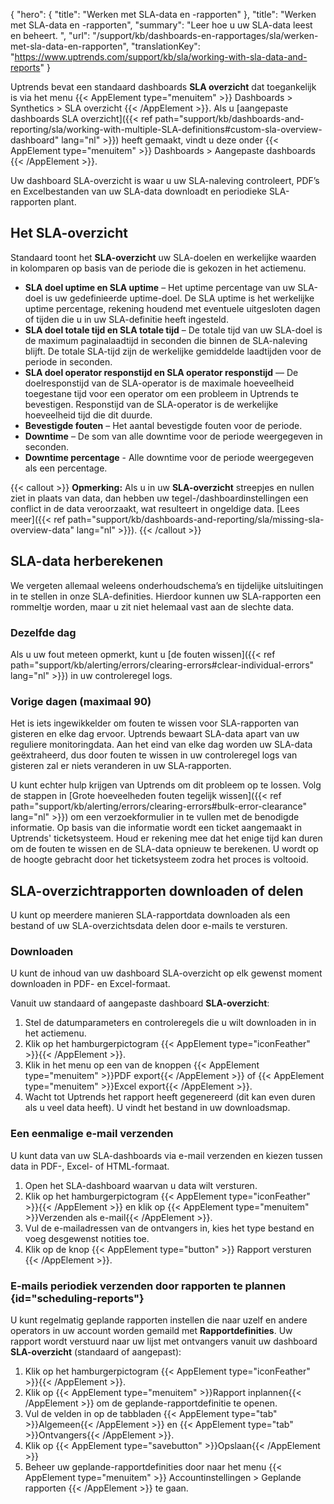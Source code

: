 {
  "hero": {
    "title": "Werken met SLA-data en -rapporten"
  },
  "title": "Werken met SLA-data en -rapporten",
  "summary": "Leer hoe u uw SLA-data leest en beheert. ",
  "url": "/support/kb/dashboards-en-rapportages/sla/werken-met-sla-data-en-rapporten",
  "translationKey": "https://www.uptrends.com/support/kb/sla/working-with-sla-data-and-reports"
}

Uptrends bevat een standaard dashboards **SLA overzicht** dat toegankelijk is via het menu {{< AppElement type="menuitem" >}} Dashboards > Synthetics > SLA overzicht {{< /AppElement >}}. Als u [aangepaste dashboards SLA overzicht]({{< ref path="support/kb/dashboards-and-reporting/sla/working-with-multiple-SLA-definitions#custom-sla-overview-dashboard" lang="nl" >}}) heeft gemaakt, vindt u deze onder {{< AppElement type="menuitem" >}} Dashboards > Aangepaste dashboards {{< /AppElement >}}. 

Uw dashboard SLA-overzicht is waar u uw SLA-naleving controleert, PDF’s en Excelbestanden van uw SLA-data downloadt en periodieke SLA-rapporten plant.

## Het SLA-overzicht

Standaard toont het **SLA-overzicht** uw SLA-doelen en werkelijke waarden in kolomparen op basis van de periode die is gekozen in het actiemenu.

- **SLA doel uptime en SLA uptime** – Het uptime percentage van uw SLA-doel is uw gedefinieerde uptime-doel. De SLA uptime is het werkelijke uptime percentage, rekening houdend met eventuele uitgesloten dagen of tijden die u in uw SLA-definitie heeft ingesteld.
- **SLA doel totale tijd en SLA totale tijd** – De totale tijd van uw SLA-doel is de maximum paginalaadtijd in seconden die binnen de SLA-naleving blijft. De totale SLA-tijd zijn de werkelijke gemiddelde laadtijden voor de periode in seconden.
- **SLA doel operator responstijd en SLA operator responstijd** — De doelresponstijd van de SLA-operator is de maximale hoeveelheid toegestane tijd voor een operator om een probleem in Uptrends te bevestigen. Responstijd van de SLA-operator is de werkelijke hoeveelheid tijd die dit duurde.
- **Bevestigde fouten** – Het aantal bevestigde fouten voor de periode.
- **Downtime** – De som van alle downtime voor de periode weergegeven in seconden.
- **Downtime percentage** - Alle downtime voor de periode weergegeven als een percentage.

{{< callout >}}
**Opmerking:** Als u in uw **SLA-overzicht** streepjes en nullen ziet in plaats van data, dan hebben uw tegel-/dashboardinstellingen een conflict in de data veroorzaakt, wat resulteert in ongeldige data. [Lees meer]({{< ref path="support/kb/dashboards-and-reporting/sla/missing-sla-overview-data" lang="nl" >}}).
{{< /callout >}}

## SLA-data herberekenen

We vergeten allemaal weleens onderhoudschema’s en tijdelijke uitsluitingen in te stellen in onze SLA-definities. Hierdoor kunnen uw SLA-rapporten een rommeltje worden, maar u zit niet helemaal vast aan de slechte data.

### Dezelfde dag

Als u uw fout meteen opmerkt, kunt u [de fouten wissen]({{< ref path="support/kb/alerting/errors/clearing-errors#clear-individual-errors" lang="nl" >}}) in uw controleregel logs.

### Vorige dagen (maximaal 90)

Het is iets ingewikkelder om fouten te wissen voor SLA-rapporten van gisteren en elke dag ervoor. Uptrends bewaart SLA-data apart van uw reguliere monitoringdata. Aan het eind van elke dag worden uw SLA-data geëxtraheerd, dus door fouten te wissen in uw controleregel logs van gisteren zal er niets veranderen in uw SLA-rapporten. 

U kunt echter hulp krijgen van Uptrends om dit probleem op te lossen. Volg de stappen in [Grote hoeveelheden fouten tegelijk wissen]({{< ref path="support/kb/alerting/errors/clearing-errors#bulk-error-clearance" lang="nl" >}}) om een verzoekformulier in te vullen met de benodigde informatie. Op basis van die informatie wordt een ticket aangemaakt in Uptrends' ticketsysteem. Houd er rekening mee dat het enige tijd kan duren om de fouten te wissen en de SLA-data opnieuw te berekenen. U wordt op de hoogte gebracht door het ticketsysteem zodra het proces is voltooid.

## SLA-overzichtrapporten downloaden of delen

U kunt op meerdere manieren SLA-rapportdata downloaden als een bestand of uw SLA-overzichtsdata delen door e-mails te versturen.

### Downloaden

U kunt de inhoud van uw dashboard SLA-overzicht op elk gewenst moment downloaden in PDF- en Excel-formaat.

Vanuit uw standaard of aangepaste dashboard **SLA-overzicht**:

1.  Stel de datumparameters en controleregels die u wilt downloaden in in het actiemenu.
2.  Klik op het hamburgerpictogram {{< AppElement type="iconFeather" >}}{{< /AppElement >}}.
3.  Klik in het menu op een van de knoppen {{< AppElement type="menuitem" >}}PDF export{{< /AppElement >}} of {{< AppElement type="menuitem" >}}Excel export{{< /AppElement >}}.
4.  Wacht tot Uptrends het rapport heeft gegenereerd (dit kan even duren als u veel data heeft). U vindt het bestand in uw downloadsmap.

### Een eenmalige e-mail verzenden

U kunt data van uw SLA-dashboards via e-mail verzenden en kiezen tussen data in PDF-, Excel- of HTML-formaat. 

1. Open het SLA-dashboard waarvan u data wilt versturen.
2. Klik op het hamburgerpictogram {{< AppElement type="iconFeather" >}}{{< /AppElement >}} en klik op {{< AppElement type="menuitem" >}}Verzenden als e-mail{{< /AppElement >}}.
3. Vul de e-mailadressen van de ontvangers in, kies het type bestand en voeg desgewenst notities toe.
4. Klik op de knop {{< AppElement type="button" >}} Rapport versturen {{< /AppElement >}}.

### E-mails periodiek verzenden door rapporten te plannen {id="scheduling-reports"}

U kunt regelmatig geplande rapporten instellen die naar uzelf en andere operators in uw account worden gemaild met **Rapportdefinities**. Uw rapport wordt verstuurd naar uw lijst met ontvangers vanuit uw dashboard **SLA-overzicht** (standaard of aangepast):

1.  Klik op het hamburgerpictogram {{< AppElement type="iconFeather" >}}{{< /AppElement >}}.
2.  Klik op {{< AppElement type="menuitem" >}}Rapport inplannen{{< /AppElement >}} om de geplande-rapportdefinitie te openen.
3.  Vul de velden in op de tabbladen {{< AppElement type="tab" >}}Algemeen{{< /AppElement >}} en {{< AppElement type="tab" >}}Ontvangers{{< /AppElement >}}.
4.  Klik op {{< AppElement type="savebutton" >}}Opslaan{{< /AppElement >}}
5.  Beheer uw geplande-rapportdefinities door naar het menu {{< AppElement type="menuitem" >}} Accountinstellingen > Geplande rapporten {{< /AppElement >}} te gaan.
